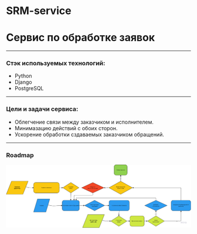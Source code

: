 # SRM-service 
# Сервис по обработке заявок
___
### Стэк используемых технологий:
- Python
- Django
- PostgreSQL 
___
### Цели и задачи сервиса:
 - Облегчение связи между заказчиком 
и исполнителем. 
 - Минимазацию действий с обоих сторон.
 - Ускорение обработки сздаваемых заказчиком обращений.
___
### Roadmap
![img.png](docs/img/img.png)